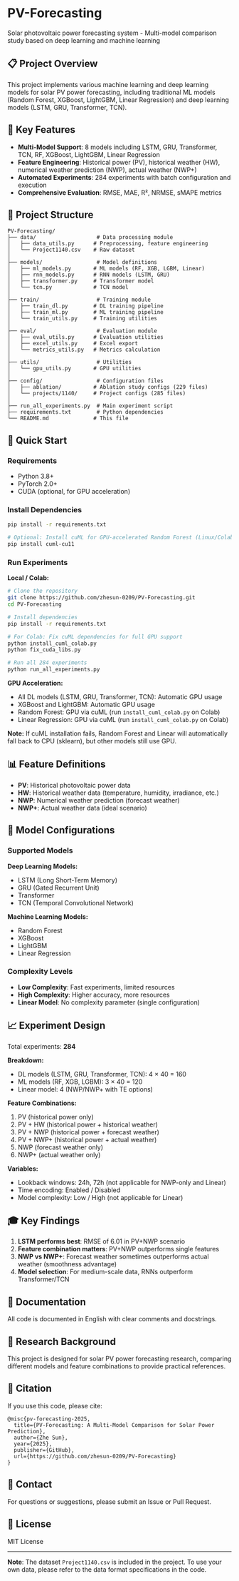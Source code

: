 # PV-Forecasting

Solar photovoltaic power forecasting system - Multi-model comparison study based on deep learning and machine learning

## 📋 Project Overview

This project implements various machine learning and deep learning models for solar PV power forecasting, including traditional ML models (Random Forest, XGBoost, LightGBM, Linear Regression) and deep learning models (LSTM, GRU, Transformer, TCN).

## 🎯 Key Features

- **Multi-Model Support**: 8 models including LSTM, GRU, Transformer, TCN, RF, XGBoost, LightGBM, Linear Regression
- **Feature Engineering**: Historical power (PV), historical weather (HW), numerical weather prediction (NWP), actual weather (NWP+)
- **Automated Experiments**: 284 experiments with batch configuration and execution
- **Comprehensive Evaluation**: RMSE, MAE, R², NRMSE, sMAPE metrics

## 📁 Project Structure

```
PV-Forecasting/
├── data/                   # Data processing module
│   ├── data_utils.py      # Preprocessing, feature engineering
│   └── Project1140.csv    # Raw dataset
│
├── models/                 # Model definitions
│   ├── ml_models.py       # ML models (RF, XGB, LGBM, Linear)
│   ├── rnn_models.py      # RNN models (LSTM, GRU)
│   ├── transformer.py     # Transformer model
│   └── tcn.py             # TCN model
│
├── train/                  # Training module
│   ├── train_dl.py        # DL training pipeline
│   ├── train_ml.py        # ML training pipeline
│   └── train_utils.py     # Training utilities
│
├── eval/                   # Evaluation module
│   ├── eval_utils.py      # Evaluation utilities
│   ├── excel_utils.py     # Excel export
│   └── metrics_utils.py   # Metrics calculation
│
├── utils/                  # Utilities
│   └── gpu_utils.py       # GPU utilities
│
├── config/                 # Configuration files
│   ├── ablation/          # Ablation study configs (229 files)
│   └── projects/1140/     # Project configs (285 files)
│
├── run_all_experiments.py  # Main experiment script
├── requirements.txt        # Python dependencies
└── README.md              # This file
```

## 🚀 Quick Start

### Requirements

- Python 3.8+
- PyTorch 2.0+
- CUDA (optional, for GPU acceleration)

### Install Dependencies

```bash
pip install -r requirements.txt

# Optional: Install cuML for GPU-accelerated Random Forest (Linux/Colab)
pip install cuml-cu11
```

### Run Experiments

**Local / Colab:**
```bash
# Clone the repository
git clone https://github.com/zhesun-0209/PV-Forecasting.git
cd PV-Forecasting

# Install dependencies
pip install -r requirements.txt

# For Colab: Fix cuML dependencies for full GPU support
python install_cuml_colab.py
python fix_cuda_libs.py

# Run all 284 experiments
python run_all_experiments.py
```

**GPU Acceleration:**
- All DL models (LSTM, GRU, Transformer, TCN): Automatic GPU usage
- XGBoost and LightGBM: Automatic GPU usage
- Random Forest: GPU via cuML (run `install_cuml_colab.py` on Colab)
- Linear Regression: GPU via cuML (run `install_cuml_colab.py` on Colab)

**Note:** If cuML installation fails, Random Forest and Linear will automatically fall back to CPU (sklearn), but other models still use GPU.

## 📊 Feature Definitions

- **PV**: Historical photovoltaic power data
- **HW**: Historical weather data (temperature, humidity, irradiance, etc.)
- **NWP**: Numerical weather prediction (forecast weather)
- **NWP+**: Actual weather data (ideal scenario)

## 🔧 Model Configurations

### Supported Models

**Deep Learning Models:**
- LSTM (Long Short-Term Memory)
- GRU (Gated Recurrent Unit)
- Transformer
- TCN (Temporal Convolutional Network)

**Machine Learning Models:**
- Random Forest
- XGBoost
- LightGBM
- Linear Regression

### Complexity Levels

- **Low Complexity**: Fast experiments, limited resources
- **High Complexity**: Higher accuracy, more resources
- **Linear Model**: No complexity parameter (single configuration)

## 📈 Experiment Design

Total experiments: **284**

**Breakdown:**
- DL models (LSTM, GRU, Transformer, TCN): 4 × 40 = 160
- ML models (RF, XGB, LGBM): 3 × 40 = 120
- Linear model: 4 (NWP/NWP+ with TE options)

**Feature Combinations:**
1. PV (historical power only)
2. PV + HW (historical power + historical weather)
3. PV + NWP (historical power + forecast weather)
4. PV + NWP+ (historical power + actual weather)
5. NWP (forecast weather only)
6. NWP+ (actual weather only)

**Variables:**
- Lookback windows: 24h, 72h (not applicable for NWP-only and Linear)
- Time encoding: Enabled / Disabled
- Model complexity: Low / High (not applicable for Linear)

## 🎓 Key Findings

1. **LSTM performs best**: RMSE of 6.01 in PV+NWP scenario
2. **Feature combination matters**: PV+NWP outperforms single features
3. **NWP vs NWP+**: Forecast weather sometimes outperforms actual weather (smoothness advantage)
4. **Model selection**: For medium-scale data, RNNs outperform Transformer/TCN

## 📖 Documentation

All code is documented in English with clear comments and docstrings.

## 🔬 Research Background

This project is designed for solar PV power forecasting research, comparing different models and feature combinations to provide practical references.

## 📝 Citation

If you use this code, please cite:

```
@misc{pv-forecasting-2025,
  title={PV-Forecasting: A Multi-Model Comparison for Solar Power Prediction},
  author={Zhe Sun},
  year={2025},
  publisher={GitHub},
  url={https://github.com/zhesun-0209/PV-Forecasting}
}
```

## 📧 Contact

For questions or suggestions, please submit an Issue or Pull Request.

## 📄 License

MIT License

---

**Note**: The dataset `Project1140.csv` is included in the project. To use your own data, please refer to the data format specifications in the code.
